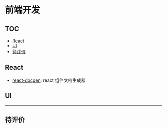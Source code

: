 # 前端开发

## TOC

<!-- MarkdownTOC GFM -->

- [React](#react)
- [UI](#ui)
- [待评价](#待评价)

<!-- /MarkdownTOC -->

## React

- [react-docgen](https://github.com/reactjs/react-docgen): react 组件文档生成器

## UI

-----

## 待评价
